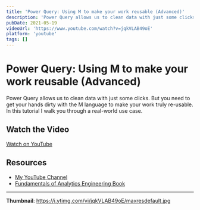 ```yaml
---
title: 'Power Query: Using M to make your work reusable (Advanced)'
description: 'Power Query allows us to clean data with just some clicks. But you need to get your hands dirty with the M language to make your work truly re-usable. In this tutorial I walk you through a real-world ...'
pubDate: 2021-05-19
videoUrl: 'https://www.youtube.com/watch?v=jqkVLAB49oE'
platform: 'youtube'
tags: []
---
```


# Power Query: Using M to make your work reusable (Advanced)

Power Query allows us to clean data with just some clicks. But you need to get your hands dirty with the M language to make your work truly re-usable. In this tutorial I walk you through a real-world use case.

## Watch the Video

[Watch on YouTube](https://www.youtube.com/watch?v=jqkVLAB49oE)

## Resources

- [My YouTube Channel](https://www.youtube.com/juanalytics)
- [Fundamentals of Analytics Engineering Book](https://www.amazon.com/author/jmperafan)

---

**Thumbnail**: https://i.ytimg.com/vi/jqkVLAB49oE/maxresdefault.jpg
